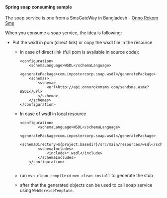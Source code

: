 #### Spring soap consuming sample

The soap service is one from a SmsGateWay in Bangladesh - [Onno Rokom Sms](https://www.onnorokomsms.com/)

When you consume a soap service, the idea is following:
* Put the wsdl in pom (direct link) or copy the wsdl file in the resource
  * In case of direct link (full pom is available in source code):
    ```
    <configuration>
        <schemaLanguage>WSDL</schemaLanguage>
        <generatePackage>com.impostercorp.soap.wsdl</generatePackage>
        <schemas>
            <schema>
                <url>http://api.onnorokomsms.com/sendsms.asmx?WSDL</url>
            </schema>
        </schemas>
    </configuration>
    ```
  * In case of wsdl in local resource
    ```
    <configuration>
            <schemaLanguage>WSDL</schemaLanguage>
            <generatePackage>com.impostercorp.soap.wsdl</generatePackage>
            <schemaDirectory>${project.basedir}/src/main/resources/wsdl</schemaDirectory>
            <schemaIncludes>
                <include>*.wsdl</include>
            </schemaIncludes>
        </configuration>
        ```
  * run `mvn clean compile` or `mvn clean install` to generate the stub

  * after that the generated objects can be used to call soap service using `WebServiceTemplate`.


